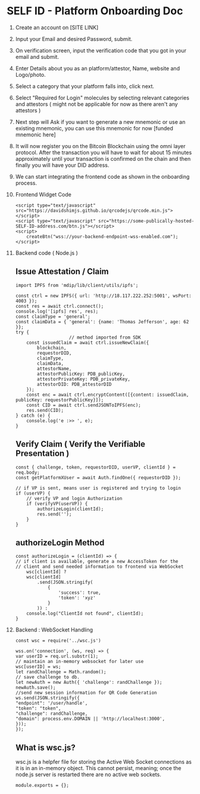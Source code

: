 
SELF ID - Platform Onboarding Doc
===

1. Create an account on [SITE LINK] 
2. Input your Email and desired Password, submit.
3. On verification screen, input the verification code that you got in your email and submit.
4. Enter Details about you as an platform/attestor, Name, website and Logo/photo.
5. Select a category that your platform falls into, click next.
6. Select "Required for Login" molecules by selecting relevant categories and attestors ( might not be applicable for now as there aren't any attestors )
7. Next step will Ask if you want to generate a new mnemonic or use an existing mnemonic, you can use this mnemonic for now [funded mnemonic here]
8. It will now register you on the Bitcoin Blockchain using the omni layer protocol. After the transaction you will have to wait for about 15 minutes approximately until your transaction is confirmed on the chain and then finally you will have your DID address.
9. We can start integrating the frontend code as shown in the onboarding process.
10. Frontend Widget Code 
    ```
    <script type="text/javascript" src="https://davidshimjs.github.io/qrcodejs/qrcode.min.js"></script>
    <script type="text/javascript" src="https://some-publically-hosted-SELF-ID-address.com/btn.js"></script>
    <script>
        createBtn("wss://your-backend-endpoint-wss-enabled.com");
    </script>
    ```
11. Backend code  ( Node.js )
    
    Issue Attestation / Claim
    ---
    ```
    import IPFS from 'mdip/lib/client/utils/ipfs';

    const ctrl = new IPFS({ url: 'http://18.117.222.252:5001', wsPort: 4003 });
    const res = await ctrl.connect();
    console.log('[ipfs] res', res);
    const claimType = 'general';
    const claimData = { 'general': {name: 'Thomas Jefferson', age: 62 }};
    try {
                        // method imported from SDK
        const issuedClaim = await ctrl.issueNewClaim({
            blockchain,
            requestorDID,
            claimType,
            claimData,
            attestorName,
            attestorPublicKey: PDB_publicKey,
            attestorPrivateKey: PDB_privateKey,
            attestorDID: PDB_attestorDID
        });
        const enc = await ctrl.encryptContent([{content: issuedClaim, publicKey: requestorPublicKey}]);
        const CID = await ctrl.sendJSONToIPFS(enc);
        res.send(CID);
    } catch (e) {
        console.log('e :>> ', e);
    }
    ```
    Verify Claim ( Verify the Verifiable Presentation )
    ---
    ```
    const { challenge, token, requestorDID, userVP, clientId } = req.body;
    const getPlatformXUser = await Auth.findOne({ requestorDID });

    // if VP is sent, means user is registered and trying to login
    if (userVP) {
        // verify VP and login Authorization
        if (verifyVP(userVP)) {
            authorizeLogin(clientId);
            res.send('');
        }
    }
    ```
    authorizeLogin Method
    --
    ```
    const authorizeLogin = (clientId) => {
    // if client is available, generate a new AccessToken for the
    // client and send needed information to frontend via WebSocket
        wsc[clientId] ?
        wsc[clientId]
            .send(JSON.stringify(
                { 
                    'success': true, 
                    'token': 'xyz' 
                }
            )) :
        console.log("ClientId not found", clientId);
    }

    ```

13. Backend : WebSocket Handling 
    ```
    const wsc = require('../wsc.js')

    wss.on('connection', (ws, req) => {
    var userID = req.url.substr(1);
    // maintain an in-memory websocket for later use
    wsc[userID] = ws;
    let randChallenge = Math.random();
    // save challenge to db.
    let newAuth = new Auth({ 'challenge': randChallenge });
    newAuth.save();
    //send new session information for QR Code Generation
    ws.send(JSON.stringify({
    "endpoint": '/user/handle',
    "token": "token",
    "challenge": randChallenge,
    "domain": process.env.DOMAIN || 'http://localhost:3000',
    }));
    });

    ```
    What is wsc.js?
    ---
    wsc.js is a helpfer file for storing the Active Web Socket connections as it is in an in-memory object. This cannot persist, meaning; once the node.js server is restarted there are no active web sockets.
    ```
    module.exports = {};
    ```
